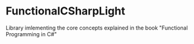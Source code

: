 # FunctionalCSharpLight
Library imlementing the core concepts explained in the book "Functional Programming in C#"
